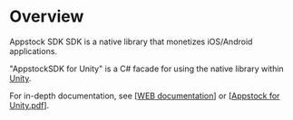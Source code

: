 # Overview

Appstock SDK SDK is a native library that monetizes iOS/Android applications.

"AppstockSDK for Unity" is a C# facade for using the native library within [Unity](https://unity.com/).

For in-depth documentation, see [[WEB documentation](https://app-stock.com/appstock-unity-sdk-doc.html)] or [[Appstock for Unity.pdf](Appstock%20for%20Unity.pdf)].
